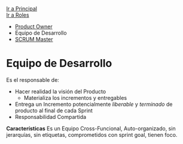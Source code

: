 [Ir a Principal](../SCRUM.md)  
[Ir a Roles](../Roles.md)

- [Product Owner](./PO.md)
- Equipo de Desarrollo
- [SCRUM Master](./SM.md)

# Equipo de Desarrollo

Es el responsable de:
- Hacer realidad la visión del Producto
    - Materializa los incrementos y entregables
- Entrega un Incremento potencialmente *liberable* y *terminado* de producto al final de cada Sprint
- Responsabilidad Compartida

__Características__
Es un Equipo Cross-Funcional, Auto-organizado, sin jerarquías, sin etiquetas, comprometidos con sprint goal, tienen foco.
